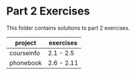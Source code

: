 # Part 2 Exercises

This folder contains solutions to part 2 exercises.

| project    | exercises  |
| ---------- | ---------- |
| courseinfo | 2.1 - 2.5  |
| phonebook  | 2.6 - 2.11 |

